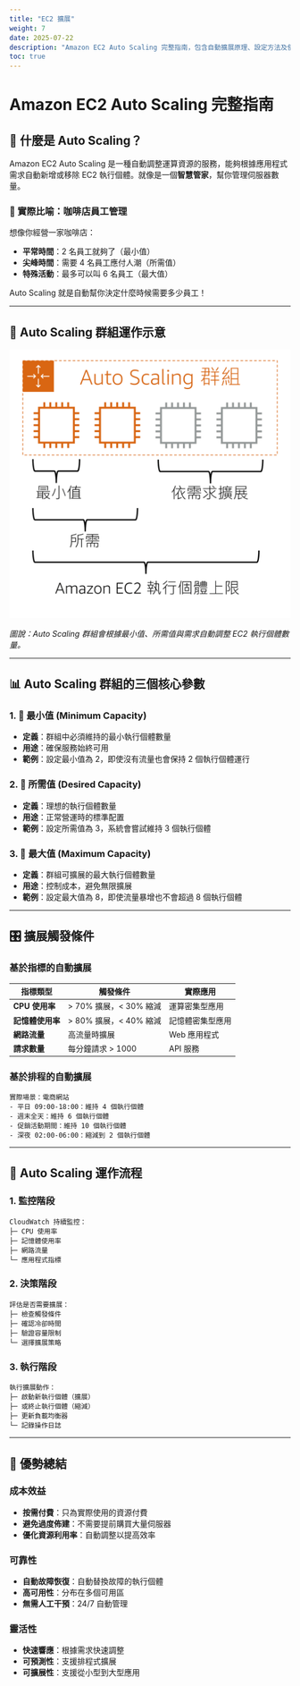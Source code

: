 ```yaml
---
title: "EC2 擴展"
weight: 7
date: 2025-07-22
description: "Amazon EC2 Auto Scaling 完整指南，包含自動擴展原理、設定方法及使用場景。"
toc: true
---
```


# Amazon EC2 Auto Scaling 完整指南

## 🎯 什麼是 Auto Scaling？

Amazon EC2 Auto Scaling 是一種自動調整運算資源的服務，能夠根據應用程式需求自動新增或移除 EC2 執行個體。就像是一個**智慧管家**，幫你管理伺服器數量。

### 🏪 實際比喻：咖啡店員工管理
想像你經營一家咖啡店：
- **平常時間**：2 名員工就夠了（最小值）
- **尖峰時間**：需要 4 名員工應付人潮（所需值）
- **特殊活動**：最多可以叫 6 名員工（最大值）

Auto Scaling 就是自動幫你決定什麼時候需要多少員工！

---

## 🔧 Auto Scaling 群組運作示意

![Auto Scaling 群組示意圖](../../../../../../img/scaling.png)

*圖說：Auto Scaling 群組會根據最小值、所需值與需求自動調整 EC2 執行個體數量。*

---

## 📊 Auto Scaling 群組的三個核心參數

### 1. 🚪 最小值 (Minimum Capacity)
- **定義**：群組中必須維持的最小執行個體數量
- **用途**：確保服務始終可用
- **範例**：設定最小值為 2，即使沒有流量也會保持 2 個執行個體運行

### 2. 🎯 所需值 (Desired Capacity)
- **定義**：理想的執行個體數量
- **用途**：正常營運時的標準配置
- **範例**：設定所需值為 3，系統會嘗試維持 3 個執行個體

### 3. 🚀 最大值 (Maximum Capacity)
- **定義**：群組可擴展的最大執行個體數量
- **用途**：控制成本，避免無限擴展
- **範例**：設定最大值為 8，即使流量暴增也不會超過 8 個執行個體

---

## 🎛️ 擴展觸發條件

### 基於指標的自動擴展
| 指標類型 | 觸發條件 | 實際應用 |
|----------|----------|----------|
| **CPU 使用率** | > 70% 擴展，< 30% 縮減 | 運算密集型應用 |
| **記憶體使用率** | > 80% 擴展，< 40% 縮減 | 記憶體密集型應用 |
| **網路流量** | 高流量時擴展 | Web 應用程式 |
| **請求數量** | 每分鐘請求 > 1000 | API 服務 |

### 基於排程的自動擴展
```
實際場景：電商網站
- 平日 09:00-18:00：維持 4 個執行個體
- 週末全天：維持 6 個執行個體  
- 促銷活動期間：維持 10 個執行個體
- 深夜 02:00-06:00：縮減到 2 個執行個體
```
---

## 🔄 Auto Scaling 運作流程

### 1. 監控階段
```
CloudWatch 持續監控：
├─ CPU 使用率
├─ 記憶體使用率
├─ 網路流量
└─ 應用程式指標
```

### 2. 決策階段
```
評估是否需要擴展：
├─ 檢查觸發條件
├─ 確認冷卻時間
├─ 驗證容量限制
└─ 選擇擴展策略
```

### 3. 執行階段
```
執行擴展動作：
├─ 啟動新執行個體（擴展）
├─ 或終止執行個體（縮減）
├─ 更新負載均衡器
└─ 記錄操作日誌
```

---

## 🎉 優勢總結

### 成本效益
- **按需付費**：只為實際使用的資源付費
- **避免過度佈建**：不需要提前購買大量伺服器
- **優化資源利用率**：自動調整以提高效率

### 可靠性
- **自動故障恢復**：自動替換故障的執行個體
- **高可用性**：分布在多個可用區
- **無需人工干預**：24/7 自動管理

### 靈活性
- **快速響應**：根據需求快速調整
- **可預測性**：支援排程式擴展
- **可擴展性**：支援從小型到大型應用